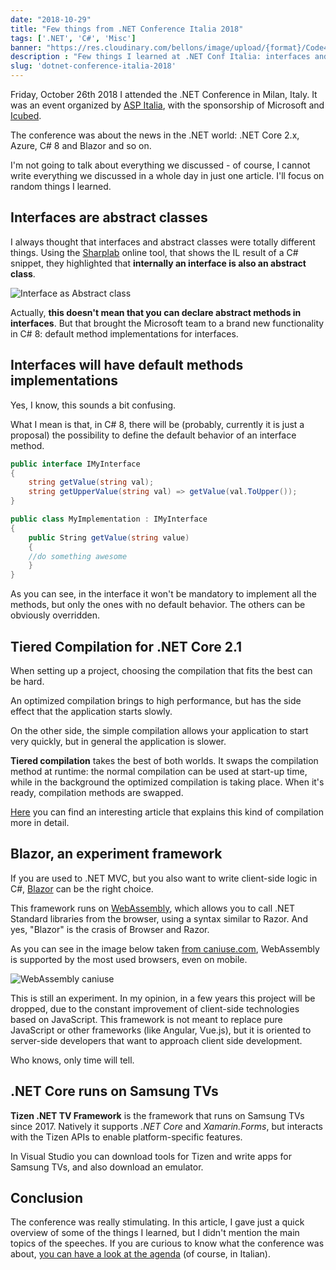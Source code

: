 ```yaml
---
date: "2018-10-29"
title: "Few things from .NET Conference Italia 2018"
tags: ['.NET', 'C#', 'Misc']
banner: "https://res.cloudinary.com/bellons/image/upload/{format}/Code4IT/Covers/dotnet-conf-2018.jpg"
description : "Few things I learned at .NET Conf Italia: interfaces and abstract classes, Blazor, C# default interfaces and .NET Core on Samsung TV"
slug: 'dotnet-conference-italia-2018'
---
```



Friday, October 26th 2018 I attended the .NET Conference in Milan, Italy. It was an event organized by [ASP Italia](http://www.aspitalia.com), with the sponsorship of Microsoft and [Icubed](https://icubed.it/).

The conference was about the news in the .NET world: .NET Core 2.x, Azure, C# 8 and Blazor and so on.

I'm not going to talk about everything we discussed - of course, I cannot write everything we discussed in a whole day in just one article. I'll focus on random things I learned.

## Interfaces are abstract classes

I always thought that interfaces and abstract classes were totally different things. Using the [Sharplab](https://sharplab.io) online tool, that shows the IL result of a C# snippet, they highlighted that __internally an interface is also an abstract class__.

![Interface as Abstract class](https://res.cloudinary.com/bellons/image/upload/Code4IT/Few%20things%20from%20.NET%20conf%202018/interface-as-abstract-class.png)

Actually, __this doesn't mean that you can declare abstract methods in interfaces__. But that brought the Microsoft team to a brand new functionality in C# 8: default method implementations for interfaces.

## Interfaces will have default methods implementations

Yes, I know, this sounds a bit confusing.

What I mean is that, in C# 8, there will be (probably, currently it is just a proposal) the possibility to define the default behavior of an interface method.

```csharp
public interface IMyInterface
{
    string getValue(string val);
    string getUpperValue(string val) => getValue(val.ToUpper());
}

public class MyImplementation : IMyInterface
{
    public String getValue(string value)
    {
    //do something awesome
    }
}
```

As you can see, in the interface it won't be mandatory to implement all the methods, but only the ones with no default behavior. The others can be obviously overridden. 

## Tiered Compilation for .NET Core 2.1

When setting up a project, choosing the compilation that fits the best can be hard.

An optimized compilation brings to high performance, but has the side effect that the application starts slowly.

On the other side, the simple compilation allows your application to start very quickly, but in general the application is slower.

__Tiered compilation__ takes the best of both worlds. It swaps the compilation method at runtime: the normal compilation can be used at start-up time, while in the background the optimized compilation is taking place. When it's ready, compilation methods are swapped.

[Here](https://blogs.msdn.microsoft.com/dotnet/2018/08/02/tiered-compilation-preview-in-net-core-2-1/) you can find an interesting article that explains this kind of compilation more in detail.

## Blazor, an experiment framework

If you are used to .NET MVC, but you also want to write client-side logic in C#, [Blazor](https://blazor.net/) can be the right choice.

This framework runs on [WebAssembly](https://webassembly.org/), which allows you to call .NET Standard libraries from the browser, using a syntax similar to Razor. And yes, "Blazor" is the crasis of Browser and Razor.

As you can see in the image below taken [from caniuse.com](https://caniuse.com/#search=webassembly), WebAssembly is supported by the most used browsers, even on mobile.

![WebAssembly caniuse](https://res.cloudinary.com/bellons/image/upload/Code4IT/Few%20things%20from%20.NET%20conf%202018/interface-as-abstract-class.png) 

This is still an experiment. In my opinion, in a few years this project will be dropped, due to the constant improvement of client-side technologies based on JavaScript. This framework is not meant to replace pure JavaScript or other frameworks (like Angular, Vue.js), but it is oriented to server-side developers that want to approach client side development.

Who knows, only time will tell.

## .NET Core runs on Samsung TVs

__Tizen .NET TV Framework__ is the framework that runs on Samsung TVs since 2017. Natively it supports _.NET Core_ and _Xamarin.Forms_, but interacts with the Tizen APIs to enable platform-specific features.

In Visual Studio you can download tools for Tizen and write apps for Samsung TVs, and also download an emulator.

## Conclusion

The conference was really stimulating. In this article, I gave just a quick overview of some of the things I learned, but I didn't mention the main topics of the speeches. If you are curious to know what the conference was about, [you can have a look at the agenda](http://www.aspitalia.com/eventi/72/.NET-Conference-Italia-2018-Milano.aspx) (of course, in Italian).

